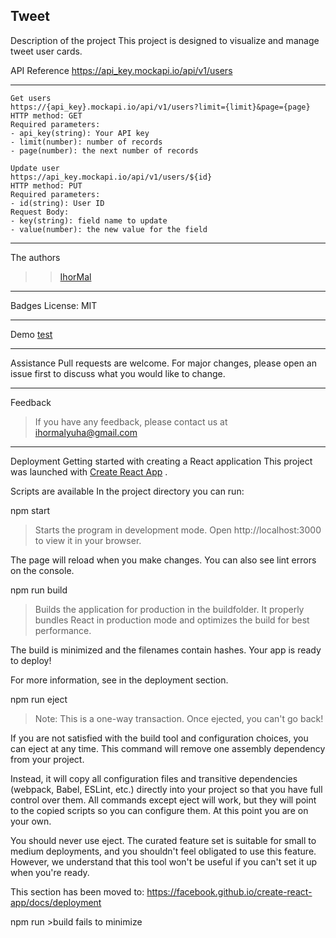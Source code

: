 Tweet
---
Description of the project
This project is designed to visualize and manage tweet user cards.

API Reference https://api_key.mockapi.io/api/v1/users
___
```
Get users
https://{api_key}.mockapi.io/api/v1/users?limit={limit}&page={page}
HTTP method: GET
Required parameters:
- api_key(string): Your API key
- limit(number): number of records
- page(number): the next number of records

Update user
https://api_key.mockapi.io/api/v1/users/${id}
HTTP method: PUT
Required parameters:
- id(string): User ID
Request Body:
- key(string): field name to update
- value(number): the new value for the field
```
___
The authors
>>[IhorMal](https://github.com/IhorMal)
___
Badges
License: MIT
___
Demo
[test](https://ihormal.github.io/test_tweets/)
___
Assistance
Pull requests are welcome. For major changes, please open an issue first to discuss what you would like to change.
___

Feedback
> If you have any feedback, please contact us at ihormalyuha@gmail.com
___
Deployment
Getting started with creating a React application
This project was launched with [Create React App](https://github.com/facebook/create-react-app) .

Scripts are available
In the project directory you can run:

npm start
>Starts the program in development mode.
Open http://localhost:3000 to view it in your browser.

The page will reload when you make changes.
You can also see lint errors on the console.

npm run build
>Builds the application for production in the buildfolder.
It properly bundles React in production mode and optimizes the build for best performance.

The build is minimized and the filenames contain hashes.
Your app is ready to deploy!

For more information, see in the deployment section.

npm run eject
>Note: This is a one-way transaction. Once ejected, you can't go back!

If you are not satisfied with the build tool and configuration choices, you can eject at any time. This command will remove one assembly dependency from your project.

Instead, it will copy all configuration files and transitive dependencies (webpack, Babel, ESLint, etc.) directly into your project so that you have full control over them. All commands except eject will work, but they will point to the copied scripts so you can configure them. At this point you are on your own.

You should never use eject. The curated feature set is suitable for small to medium deployments, and you shouldn't feel obligated to use this feature. However, we understand that this tool won't be useful if you can't set it up when you're ready.

This section has been moved to: https://facebook.github.io/create-react-app/docs/deployment

npm run >build fails to minimize
